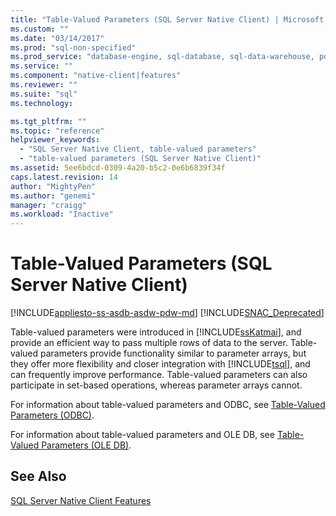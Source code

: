 ```yaml
---
title: "Table-Valued Parameters (SQL Server Native Client) | Microsoft Docs"
ms.custom: ""
ms.date: "03/14/2017"
ms.prod: "sql-non-specified"
ms.prod_service: "database-engine, sql-database, sql-data-warehouse, pdw"
ms.service: ""
ms.component: "native-client|features"
ms.reviewer: ""
ms.suite: "sql"
ms.technology: 

ms.tgt_pltfrm: ""
ms.topic: "reference"
helpviewer_keywords: 
  - "SQL Server Native Client, table-valued parameters"
  - "table-valued parameters (SQL Server Native Client)"
ms.assetid: 5ee6bdcd-0309-4a20-b5c2-0e6b6839f34f
caps.latest.revision: 14
author: "MightyPen"
ms.author: "genemi"
manager: "craigg"
ms.workload: "Inactive"
---
```

# Table-Valued Parameters (SQL Server Native Client)
[!INCLUDE[appliesto-ss-asdb-asdw-pdw-md](../../../includes/appliesto-ss-asdb-asdw-pdw-md.md)]
[!INCLUDE[SNAC_Deprecated](../../../includes/snac-deprecated.md)]

  Table-valued parameters were introduced in [!INCLUDE[ssKatmai](../../../includes/sskatmai-md.md)], and provide an efficient way to pass multiple rows of data to the server. Table-valued parameters provide functionality similar to parameter arrays, but they offer more flexibility and closer integration with [!INCLUDE[tsql](../../../includes/tsql-md.md)], and can frequently improve performance. Table-valued parameters can also participate in set-based operations, whereas parameter arrays cannot.  
  
 For information about table-valued parameters and ODBC, see [Table-Valued Parameters &#40;ODBC&#41;](../../../relational-databases/native-client-odbc-table-valued-parameters/table-valued-parameters-odbc.md).  
  
 For information about table-valued parameters and OLE DB, see [Table-Valued Parameters &#40;OLE DB&#41;](../../../relational-databases/native-client-ole-db-table-valued-parameters/table-valued-parameters-ole-db.md).  
  
## See Also  
 [SQL Server Native Client Features](../../../relational-databases/native-client/features/sql-server-native-client-features.md)  
  
  
